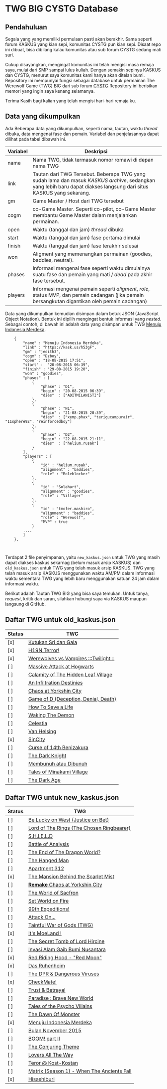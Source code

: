 # TWG BIG CYSTG Database

## Pendahuluan

Segala yang yang memiliki permulaan pasti akan berakhir.
Sama seperti forum KASKUS yang kian sepi, komunitas CYSTG pun kian sepi. 
Disaat repo ini dibuat, bisa dibilang kalau komunitas atau sub forum CYSTG sedang mati suri.

Cukup disayangkan, mengingat komunitas ini telah mengisi masa remaja saya, mulai dari SMP sampai lulus kuliah.
Dengan semakin sepinya KASKUS dan CYSTG, menurut saya komunitas kami hanya akan ditelan bumi.
Repository ini mempunyai fungsi sebagai database untuk permainan The Werewolf Game (TWG) BIG dari sub forum [CYSTG](https://www.kaskus.co.id/forum/18/can-you-solve-this-game/)
Repository ini berisikan memori yang ingin saya kenang selamanya.

Terima Kasih bagi kalian yang telah mengisi hari-hari remaja ku.

## Data yang dikumpulkan

Ada Beberapa data yang dikumpulkan, seperti nama, tautan, waktu *thread* dibuka, data mengenai fase dan pemain.
Variabel dan penjelasannya dapat dilihat pada tabel dibawah ini.

Variabel | Deskripsi
---------|---------
name        | Nama TWG, tidak termasuk nomor romawi di depan nama TWG
link        | Tautan dari TWG Tersebut. Beberapa TWG yang sudah lama dan masuk *KASKUS archive*, sedangkan yang lebih baru dapat diakses langsung dari situs KASKUS yang sekarang.
gm          | Game Master / Host dari TWG tersebut
cogm        | co-Game Master. Seperti co-pilot, co-Game Master membantu Game Master dalam menjalankan permainan.
open        | Waktu (tanggal dan jam) *thread* dibuka
start       | Waktu (tanggal dan jam) fase pertama dimulai
finish      | Waktu (tanggal dan jam) fase terakhir selesai
won         | Aligment yang memenangkan permainan (goodies, baddies, neutral). 
phases      | Informasi mengenai fase seperti waktu dimulainya suatu fase dan pemain yang mati / *dead* pada akhir fase tersebut.
players     | Informasi mengenai pemain seperti *aligment*, *role*, status MVP, dan pemain cadangan (jika pemain bersangkutan digantikan oleh pemain cadangan)


Data yang dikumpulkan kemudian disimpan dalam betuk JSON (JavaScript Object Notation).
Bentuk ini dipilih mengingat bentuk informasi yang *nested*.
Sebagai contoh, di bawah ini adalah data yang disimpan untuk TWG [Menuju Indonesia Merdeka](https://kask.us/h53gF).

```
    {
        "name" : "Menuju Indonesia Merdeka",
        "link" : "https://kask.us/h53gF",
        "gm" : "jedith3",
        "cogm" : "Dzboy",
        "open" : "18-08-2015 17:51",
        "start" :  "20-08-2015 06:39",
        "finish" : "29-08-2015 19:20",
        "won" : "goodies", 
        "phases" : [
            {
                "phase" : "D1",
                "begin" : "20-08-2015 06:39",
                "dies"  : ["ADITMILANISTI"]
            },
            {
                "phase" : "N1",
                "begin" : "21-08-2015 20:39",
                "dies"  : ["xemp.phax", "terigucampurair", "11sphere92", "reinforcedboy"]
            },
            {
                "phase" : "D2",
                "begin" : "22-08-2015 21:11",
                "dies"  : ["helium.rusak"]
            }
        ],
        "players" : [
            { 
                "id" : "helium.rusak", 
                "alignment" : "baddies",
                "role" : "Roleblocker"
            },
            { 
                "id" : "Solahart",
                "alignment" : "goodies",
                "role" : "Villager"
            },
            { 
                "id" : "tmofer.mashiro",
                "alignment" : "baddies",
                "role" : "Werewolf",
                "MVP" : true
            }
        ....
        ]
    },

    
```

Terdapat 2 file penyimpanan, yaitu `new_kaskus.json` untuk TWG yang masih dapat diakses kaskus sekarnag (belum masuk arsip KASKUS) dan `old_kaskus.json` untuk TWG yang telah masuk arsip KASKUS.
TWG yang telah masuk arsip KASKUS menggunakan waktu AM/PM dalam informasi waktu sementara TWG yang lebih baru menggunakan satuan 24 jam dalam informasi waktu.

Berikut adalah Tautan TWG BIG yang bisa saya temukan.
Untuk tanya, *request*, kritik dan saran, silahkan hubungi saya via KASKUS maupun langsung di GitHub.

## Daftar TWG untuk old_kaskus.json

Status   | TWG
---------|---------
[x]      | [Kutukan Sri dan Gala](https://archive.kaskus.co.id/thread/8765940)
[x]      | [H19N Terror!](http://archive.kaskus.co.id/thread/8972518)
[x]      | [Werewolves vs Vampires :::Twilight:::](http://archive.kaskus.co.id/thread/9227137)
[ ]      | [Massive Attack at Hogwarts](http://archive.kaskus.co.id/thread/9494605)
[ ]      | [Calamity of The Hidden Leaf Village](http://archive.kaskus.co.id/thread/9772548)
[ ]      | [An Infiltration Destinies](http://archive.kaskus.co.id/thread/10108649)
[ ]      | [Chaos at Yorkshin City](http://archive.kaskus.co.id/thread/10342165)
[ ]      | [Game of D (Deception, Denial, Death)](http://archive.kaskus.co.id/thread/10446494)
[ ]      | [How To Save a Life](http://archive.kaskus.co.id/thread/10761235)
[ ]      | [Waking The Demon](http://archive.kaskus.co.id/thread/11118743)
[ ]      | [Celestia](http://archive.kaskus.co.id/thread/11421415)
[ ]      | [Van Helsing](http://archive.kaskus.co.id/thread/11759074)
[x]      | [SinCity](http://archive.kaskus.co.id/thread/12356185)
[ ]      | [Curse of 14th Benizakura](http://archive.kaskus.co.id/thread/13091781)
[ ]      | [The Dark Knight](http://archive.kaskus.co.id/thread/13708071)
[ ]      | [Membunuh atau Dibunuh](http://archive.kaskus.co.id/thread/14482535)
[ ]      | [Tales of Minakami Village](http://archive.kaskus.co.id/thread/15359906)
[ ]      | [The Dark Age](http://archive.kaskus.co.id/thread/15858591)

## Daftar TWG untuk new_kaskus.json

Status   | TWG
---------|----------
[ ]      | [Be Lucky on West (Justice on Bet)](http://kask.us/gWPzz)
[ ]      | [Lord of The Rings (The Chosen Ringbearer)](http://kask.us/gV5NT)
[ ]      | [S.H.I.E.L.D](http://kask.us/gWu3t)
[ ]      | [Battle of Analysis](http://kask.us/gVUlF)
[ ]      | [The End of The Dragon World?](http://kask.us/g353e)
[ ]      | [The Hanged Man](http://kask.us/g5DaG)
[ ]      | [Apartment 312](http://kask.us/g9d8f)
[x]      | [The Mansion Behind the Scarlet Mist](http://kask.us/haK0K)
[ ]      | [**Remake** Chaos at Yorkshin City](http://kask.us/hb5oJ)
[ ]      | [The World of Sacfron](http://kask.us/hewh1)
[ ]      | [Set World on Fire](http://kask.us/hgCuF)
[ ]      | [99th Expeditions!](http://kask.us/hh1od)
[ ]      | [Attack On...](http://kask.us/hlWor)
[ ]      | [Taintful War of Gods (TWG)](http://kask.us/hnd05)
[x]      | [It's MoeLand !](http://kask.us/hsLsS)
[ ]      | [The Secret Tomb of Lord Hircine](http://kask.us/hwF2N)
[ ]      | [Invasi Alam Gaib Bumi Nusantara](http://kask.us/hDMkD)
[x]      | [Red Riding Hood - "Red Moon"](http://kask.us/hIipQ)
[x]      | [Das Ruhenheim](http://kask.us/hKZBJ)
[ ]      | [The DPR & Dangerous Viruses](http://kask.us/hNFBO)
[x]      | [CheckMate!](http://kask.us/hQHBC)
[ ]      | [Trust & Betrayal](https://kask.us/hV1Bo)
[ ]      | [Paradise : Brave New World](https://kask.us/h0j4e)
[ ]      | [Tales of the Psycho Villains](https://kask.us/h1sVd)
[ ]      | [The Dawn Of Monster](https://kask.us/h3igc)
[x]      | [Menuju Indonesia Merdeka](https://kask.us/h53gF)
[ ]      | [Bulan November 2015](https://kask.us/h9gNK)
[ ]      | [BOOM! part II](https://kask.us/ibxhD)
[ ]      | [The Conjuring Theme](https://kask.us/igU6j)
[ ]      | [Lovers All The Way](https://kask.us/ihXsw)
[ ]      | [Teror @ Kost-Kostan](https://kask.us/imZCL)
[ ]      | [Matrix (Season 1) - When The Ancients Fall](https://kask.us/iqDDq)
[x]      | [Hisashiburi](https://kask.us/iyBPW)


	